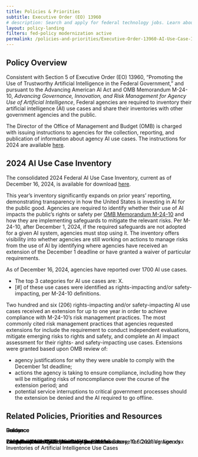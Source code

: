 ```yaml
---
title: Policies & Priorities
subtitle: Executive Order (EO) 13960 
# description: Search and apply for federal technology jobs. Learn about unique hiring paths for veterans, students and graduates, individuals with a disability, and more.
layout: policy-landing
filters: fed-policy modernization active
permalink: /policies-and-priorities/Executive-Order-13960-AI-Use-Case-Inventories-Reference/
---
```

## Policy Overview ##

Consistent with Section 5 of Executive Order (EO) 13960, “Promoting the Use of Trustworthy Artificial Intelligence in the Federal Government,” and pursuant to the Advancing American AI Act and OMB Memorandum M-24-10, *Advancing Governance, Innovation, and Risk Management for Agency Use of Artificial Intelligence*, Federal agencies are required to inventory their artificial intelligence (AI) use cases and share their inventories with other government agencies and the public.

The Director of the Office of Management and Budget (OMB) is charged with issuing instructions to agencies for the collection, reporting, and publication of information about agency AI use cases. The instructions for 2024 are available [here](https://www.google.com/url?q=https://cg-f7a6dbc1-b791-40b1-9eeb-e725679c82c9.sites.pages.cloud.gov/demo/gsa/cio.gov-redo/assets/resources/2024-Guidance-for-AI-Use-Case-Inventories.pdf&sa=D&source=docs&ust=1734472828513625&usg=AOvVaw1jHRC861W7ZTFY4oCHAjSz). 

## 2024 AI Use Case Inventory ##

The consolidated 2024 Federal AI Use Case Inventory, current as of December 16, 2024, is available for download [here](https://www.google.com/url?q=https://github.com/ombegov/2024-Federal-AI-Use-Case-Inventory&sa=D&source=docs&ust=1734472828511564&usg=AOvVaw0yrmttajOz16KihxvaXc2n). 

This year’s inventory significantly expands on prior years’ reporting, demonstrating transparency in how the United States is investing in AI for the public good. Agencies are required to identify whether their use of AI impacts the public’s rights or safety per [OMB Memorandum M-24-10](https://www.google.com/url?q=https://www.whitehouse.gov/wp-content/uploads/2024/03/M-24-10-Advancing-Governance-Innovation-and-Risk-Management-for-Agency-Use-of-Artificial-Intelligence.pdf&sa=D&source=docs&ust=1734472828515299&usg=AOvVaw035p47i5V17tLBQH2mTB3u) and how they are implementing safeguards to mitigate the relevant risks. Per M-24-10, after December 1, 2024, if the required safeguards are not adopted for a given AI system, agencies must stop using it. The inventory offers visibility into whether agencies are still working on actions to manage risks from the use of AI by identifying where agencies have received an extension of the December 1 deadline or have granted a waiver of particular requirements.

As of December 16, 2024, agencies have reported over 1700 AI use cases. 
* The top 3 categories for AI use cases are: X.
* [#] of these use cases were identified as rights-impacting and/or safety-impacting, per M-24-10 definitions.  

Two hundred and six (206) rights-impacting and/or safety-impacting AI use cases received an extension for up to one year in order to achieve compliance with M-24-10’s risk management practices. The most commonly cited risk management practices that agencies requested extensions for include the requirement to conduct independent evaluations, mitigate emerging risks to rights and safety, and complete an AI impact assessment for their rights- and safety-impacting use cases. Extensions were granted based upon OMB review of:  
* agency justifications for why they were unable to comply with the December 1st deadline;   
* actions the agency is taking to ensure compliance, including how they will be mitigating risks of noncompliance over the course of the extension period; and 
* potential service interruptions to critical government processes should the extension be denied and the AI required to go offline. 

## Related Policies, Priorities and Resources ##

<div class="tablet:grid-col-12">
    <div class="policies" style="position: relative; height: 736px;">
        <div class="tablet:grid-col-3 grid-spacing policy guidance data-center-consolidation archive" style="position: absolute; left: 0px; top: 0px;">
            <div class="shadow-1 guidance-border"  >
                <div class="text-container">
                    <span class="card-tag">Resource</span>
                    <p class="title-resources">
                    <a
                            href="https://github.com/ombegov/2024-Federal-AI-Use-Case-Inventory"
                            target="_blank"
                            style="text-decoration: none; color: black"
                    >Consolidated 2024 Federal AI Use Case Inventory</a
                    >
                    </p>
                </div>
            </div>
        </div>
        <div class="tablet:grid-col-3 grid-spacing policy guidance data-center-consolidation archive" style="position: absolute; left: 0px; top: 0px;">
            <div class="shadow-1 guidance-border"  >
                <div class="text-container">
                    <span class="card-tag">Guidance</span>
                    <p class="title-resources">
                    <a
                            href="{{ site.baseurl }}/assets/resources/2024-Guidance-for-AI-Use-Case-Inventories.pdf"
                            target="_blank"
                            style="text-decoration: none; color: black"
                    >2024 Guidance for AI Use Case Inventories</a
                    >
                    </p>
                </div>
            </div>
        </div>
        <div class="tablet:grid-col-3 grid-spacing policy guidance data-center-consolidation archive" style="position: absolute; left: 0px; top: 0px;">
            <div class="shadow-1 guidance-border"  >
                <div class="text-container">
                    <span class="card-tag">Guidance</span>
                    <p class="title-resources">
                    <a
                            href="{{ site.baseurl }}/assets/resources/2023-Guidance-for-AI-Use-Case-Inventories.pdf"
                            target="_blank"
                            style="text-decoration: none; color: black"
                    >2023 Guidance for AI Use Case Inventories</a
                    >
                    </p>
                </div>
            </div>
        </div>
        <div class="tablet:grid-col-3 grid-spacing policy guidance data-center-consolidation archive" style="position: absolute; left: 0px; top: 0px;">
            <div class="shadow-1 guidance-border"  >
                <div class="text-container">
                    <span class="card-tag">Policy</span>
                    <p class="title-resources">
                    <a
                            href="https://www.federalregister.gov/documents/2020/12/08/2020-27065/promoting-the-use-of-trustworthy-artificial-intelligence-in-the-federal-government"
                            target="_blank"
                            style="text-decoration: none; color: black"
                    >Executive Order (EO) 13960</a
                    >
                    </p>
                </div>
            </div>
        </div>
        <div class="tablet:grid-col-3 grid-spacing policy guidance data-center-consolidation archive" style="position: absolute; left: 0px; top: 0px;">
            <div class="shadow-1 guidance-border" >
                <div class="text-container">
                    <span class="card-tag">Guidance</span>
                    <p class="title-resources">
                    <a
                            href="{{ site.baseurl }}/assets/resources/2021 Guidance for Creating Agency Inventories of AI Use Cases 10.06.2021.docx"
                            target="_blank"
                            style="text-decoration: none; color: black"
                    >2021 Guidance for AI Use Case Inventories</a
                    >
                    </p>
                </div>
            </div>
        </div>
        <div class="tablet:grid-col-3 grid-spacing policy guidance data-center-consolidation archive" style="position: absolute; left: 0px; top: 0px;">
            <div class="shadow-1 guidance-border" >
                <div class="text-container">
                    <span class="card-tag">Resource</span>
                    <p class="title-resources">
                    <a
                            href="{{ site.baseurl }}/assets/resources/FAQ -  2021 Guidance for Creating Agency Inventories of AI Use Cases 10.6.2021 Version.docx"
                            target="_blank"
                            style="text-decoration: none; color: black"
                    >Frequently Asked Questions (FAQs):2021 Guidance for Creating Agency Inventories of Artificial Intelligence Use Cases</a
                    >
                    </p>
                </div>
            </div>
        </div>
        <div class="tablet:grid-col-3 grid-spacing policy guidance data-center-consolidation archive" style="position: absolute; left: 0px; top: 0px;">
            <div class="shadow-1 guidance-border" >
                <div class="text-container">
                    <span class="card-tag">Resource</span>
                    <p class="title-resources">
                    <a
                            href="{{ site.baseurl }}/assets/resources/Example AI Use Case Inventory Scenarios 10.6.2021 Version.docx"
                            target="_blank"
                            style="text-decoration: none; color: black"
                    >Example AI Use Case Inventory Scenarios</a
                    >
                    </p>
                </div>
            </div>
        </div>
        <div class="tablet:grid-col-3 grid-spacing policy guidance data-center-consolidation archive" style="position: absolute; left: 0px; top: 0px;">
            <div class="shadow-1 guidance-border" >
                <div class="text-container">
                    <span class="card-tag">Resource</span>
                    <p class="title-resources">
                    <a
                            href="{{ site.baseurl }}/assets/resources/Template-2021 Agency Inventory of AI Use Cases, 10.6.2021 Version.xlsx"
                            target="_blank"
                            style="text-decoration: none; color: black"
                    >Template-2021 Agency Inventory of AI Use Cases, 10.6.2021 Version.xlsx</a
                    >
                    </p>
                </div>
            </div>
        </div>
    </div>
</div>
